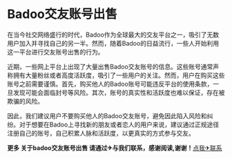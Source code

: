 # Badoo交友账号出售

在当今社交网络盛行的时代，Badoo作为全球最大的交友平台之一，吸引了无数用户加入并寻找自己的另一半。然而，随着Badoo的日益流行，一些人开始利用这一平台进行交友账号出售的行为。

近期，一些网上平台上出现了大量出售Badoo交友账号的信息。这些账号通常声称拥有大量粉丝或者高度活跃度，吸引了一些用户的关注。然而，用户在购买这些账号之前需要谨慎。首先，购买他人的Badoo账号可能违反平台的使用条款，一旦发现可能会面临封号等风险。其次，账号的真实性和活跃度也难以保证，存在被欺骗的风险。

因此，我们建议用户不要购买他人的Badoo交友账号，避免因此陷入风险和纠纷。对于想要在Badoo上寻找新的朋友或者恋人的用户来说，建议通过正规途径注册自己的账号，自己积累人脉和活跃度，以更真实的方式参与交友。

**更多 关于badoo交友账号出售 请通过✈与我们联系，感谢阅读,谢谢！**[点我✈联系](https://ads.k02.cc)